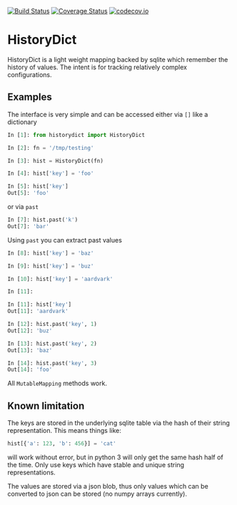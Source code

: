 [![Build
Status](https://travis-ci.org/Nikea/history.svg?branch=master)](https://travis-ci.org/Nikea/history)
[![Coverage
Status](https://coveralls.io/repos/Nikea/history/badge.svg?branch=master&service=github)](https://coveralls.io/github/Nikea/history?branch=master)
[![codecov.io](http://codecov.io/github/Nikea/history/coverage.svg?branch=master)](http://codecov.io/github/Nikea/history?branch=master)

# HistoryDict

HistoryDict is a light weight mapping backed by sqlite which remember the
history of values.  The intent is for tracking relatively complex
configurations.


## Examples

The interface is very simple and can be accessed either via `[]` like
a dictionary

```python
In [1]: from historydict import HistoryDict

In [2]: fn = '/tmp/testing'

In [3]: hist = HistoryDict(fn)

In [4]: hist['key'] = 'foo'

In [5]: hist['key']
Out[5]: 'foo'

```

or via `past`

```python
In [7]: hist.past('k')
Out[7]: 'bar'

```

Using `past` you can extract past values

```python
In [8]: hist['key'] = 'baz'

In [9]: hist['key'] = 'buz'

In [10]: hist['key'] = 'aardvark'

In [11]:

In [11]: hist['key']
Out[11]: 'aardvark'

In [12]: hist.past('key', 1)
Out[12]: 'buz'

In [13]: hist.past('key', 2)
Out[13]: 'baz'

In [14]: hist.past('key', 3)
Out[14]: 'foo'

```

All `MutableMapping` methods work.


## Known limitation

The keys are stored in the underlying sqlite table via the
hash of their string representation.  This means things like:

```python
hist[{'a': 123, 'b': 456}] = 'cat'
```

will work without error, but in python 3 will only get the same hash
half of the time.  Only use keys which have stable and unique
string representations.

The values are stored via a json blob, thus only values which can be
converted to json can be stored (no numpy arrays currently).
